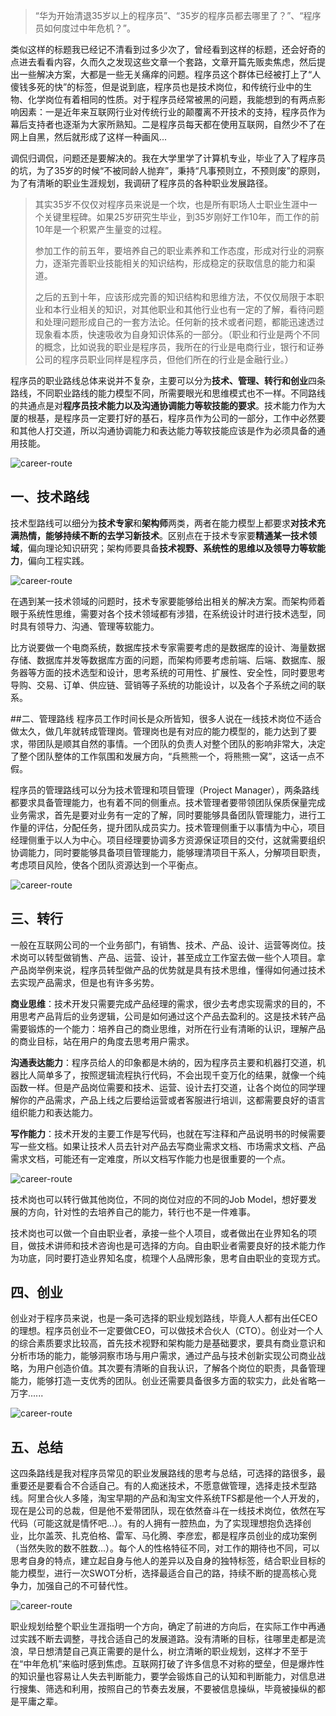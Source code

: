 >“华为开始清退35岁以上的程序员”、“35岁的程序员都去哪里了？”、“程序员如何度过中年危机？”。

类似这样的标题我已经记不清看到过多少次了，曾经看到这样的标题，还会好奇的点进去看看内容，久而久之发现这些文章一个套路，文章开篇先贩卖焦虑，然后提出一些解决方案，大都是一些无关痛痒的问题。程序员这个群体已经被打上了“人傻钱多死的快”的标签，但是说到底，程序员也是技术岗位，和传统行业中的生物、化学岗位有着相同的性质。对于程序员经常被黑的问题，我能想到的有两点影响因素：一是近年来互联网行业对传统行业的颠覆离不开技术的支持，程序员作为幕后支持者也逐渐为大家所熟知。二是程序员每天都在使用互联网，自然少不了在网上自黑，然后就形成了这样一种画风...

调侃归调侃，问题还是要解决的。我在大学里学了计算机专业，毕业了入了程序员的坑，为了35岁的时候“不被同龄人抛弃”，秉持“凡事预则立，不预则废”的原则，为了有清晰的职业生涯规划，我调研了程序员的各种职业发展路径。

> 其实35岁不仅仅对程序员来说是一个坎，也是所有职场人士职业生涯中一个关键里程碑。如果25岁研究生毕业，到35岁刚好工作10年，而工作的前10年是一个积累产生量变的过程。
>
>参加工作的前五年，要培养自己的职业素养和工作态度，形成对行业的洞察力，逐渐完善职业技能相关的知识结构，形成稳定的获取信息的能力和渠道。
>
>之后的五到十年，应该形成完善的知识结构和思维方法，不仅仅局限于本职业和本行业相关的知识，对其他职业和其他行业也有一定的了解，看待问题和处理问题形成自己的一套方法论。任何新的技术或者问题，都能迅速透过现象看本质，快速吸收为自身知识体系的一部分。（职业和行业是两个不同的概念，比如说我的职业是程序员，我所在的行业是电商行业，银行和证券公司的程序员职业同样是程序员，但他们所在的行业是金融行业。）

程序员的职业路线总体来说并不复杂，主要可以分为**技术、管理、转行和创业**四条路线，不同职业路线的能力模型不同，所需要眼光和思维模式也不一样。不同路线的共通点是对**程序员技术能力以及沟通协调能力等软技能的要求**。技术能力作为大厦的根基，是程序员一定要打好的基石，程序员作为公司的一部分，工作中必然要和其他人打交道，所以沟通协调能力和表达能力等软技能应该是作为必须具备的通用技能。

![career-route](./images/career-route/1.png)

## 一、技术路线
技术型路线可以细分为**技术专家**和**架构师**两类，两者在能力模型上都要求**对技术充满热情，能够持续不断的去学习新技术**。区别点在于技术专家要**精通某一技术领域**，偏向理论知识研究；架构师要具备**技术视野、系统性的思维以及领导力等软能力**，偏向工程实践。

![career-route](./images/career-route/2.png)

在遇到某一技术领域的问题时，技术专家要能够给出相关的解决方案。而架构师着眼于系统性思维，需要对各个技术领域都有涉猎，在系统设计时进行技术选型，同时具有领导力、沟通、管理等软能力。

比方说要做一个电商系统，数据库技术专家需要考虑的是数据库的设计、海量数据存储、数据库并发等数据库方面的问题，而架构师要考虑前端、后端、数据库、服务器等方面的技术选型和设计，思考系统的可用性、扩展性、安全性，同时要思考导购、交易、订单、供应链、营销等子系统的功能设计，以及各个子系统之间的联系。

##二、管理路线
程序员工作时间长是众所皆知，很多人说在一线技术岗位不适合做太久，做几年就转成管理岗。管理岗也是有对应的能力模型的，能力达到了要求，带团队是顺其自然的事情。一个团队的负责人对整个团队的影响非常大，决定了整个团队整体的工作氛围和发展方向，“兵熊熊一个，将熊熊一窝”，这话一点不假。

程序员的管理路线可以分为技术管理和项目管理（Project Manager），两条路线都要求具备管理能力，也有着不同的侧重点。技术管理者要带领团队保质保量完成业务需求，首先是要对业务有一定的了解，同时要能够具备团队管理能力，进行工作量的评估，分配任务，提升团队成员实力。技术管理侧重于以事情为中心，项目经理侧重于以人为中心。项目经理要协调多方资源保证项目的交付，这就需要组织协调能力，同时要能够具备项目管理能力，能够理清项目干系人，分解项目职责，考虑项目风险，使各个团队资源达到一个平衡点。

![career-route](./images/career-route/3.png)

## 三、转行
一般在互联网公司的一个业务部门，有销售、技术、产品、设计、运营等岗位。技术岗可以转型做销售、产品、运营、设计，甚至成立工作室去做一些个人项目。拿产品岗举例来说，程序员转型做产品的优势就是具有技术思维，懂得如何通过技术去实现产品需求，但是也有许多劣势。

**商业思维**：技术开发只需要完成产品经理的需求，很少去考虑实现需求的目的，不用思考产品背后的业务逻辑，公司是如何通过这个产品去盈利的。这是技术转产品需要锻炼的一个能力：培养自己的商业思维，对所在行业有清晰的认识，理解产品的商业目标，站在用户的角度去思考用户需求。

**沟通表达能力**：程序员给人的印象都是木纳的，因为程序员主要和机器打交道，机器比人简单多了，按照逻辑流程执行代码，不会出现千变万化的结果，就像一个纯函数一样。但是产品岗位需要和技术、运营、设计去打交道，让各个岗位的同学理解你的产品需求，产品上线之后要给运营或者客服进行培训，这都需要良好的语言组织能力和表达能力。

**写作能力**：技术开发的主要工作是写代码，也就在写注释和产品说明书的时候需要写一些文档。如果让技术人员去针对产品去写商业需求文档、市场需求文档、产品需求文档，可能还有一定难度，所以文档写作能力也是很重要的一个点。

![career-route](./images/career-route/4.png)

技术岗也可以转行做其他岗位，不同的岗位对应的不同的Job Model，想好要发展的方向，针对性的去培养自己的能力，转行也不是一件难事。

技术岗也可以做一个自由职业者，承接一些个人项目，或者做出在业界知名的项目，做技术讲师和技术咨询也是可选择的方向。自由职业者需要良好的技术能力作为功底，同时要打造业界知名度，梳理个人品牌形象，思考自由职业的变现方式。

## 四、创业
创业对于程序员来说，也是一条可选择的职业规划路线，毕竟人人都有出任CEO的理想。程序员创业不一定要做CEO，可以做技术合伙人（CTO）。创业对一个人的综合素质要求比较高，首先技术视野和架构能力是基础要求，要具有商业意识和分析市场的能力，能够洞察市场与用户需求，通过产品与技术创新实现公司商业战略，为用户创造价值。其次要有清晰的自我认识，了解各个岗位的职责，具备管理能力，能够打造一支优秀的团队。创业还需要具备很多方面的软实力，此处省略一万字......

![career-route](./images/career-route/5.png)


## 五、总结
这四条路线是我对程序员常见的职业发展路线的思考与总结，可选择的路很多，最重要还是要看合不合适自己。有的人痴迷技术，不愿意做管理，选择走技术型路线。阿里合伙人多隆，淘宝早期的产品和淘宝文件系统TFS都是他一个人开发的，现在是公司的总裁，但是他不爱带团队，现在依然奋斗在一线技术岗位，依然在写代码（可能这就是情怀吧...）。有的人拥有一腔热血，为了实现理想抱负选择创业，比尔盖茨、扎克伯格、雷军、马化腾、李彦宏，都是程序员创业的成功案例（当然失败的数不胜数...）。每个人的性格特征不同，对工作的期待也不同，可以思考自身的特点，建立起自身与他人的差异以及自身的独特标签，结合职业目标的能力模型，进行一次SWOT分析，选择最适合自己的路，持续不断的提高核心竞争力，加强自己的不可替代性。

![career-route](./images/career-route/6.png)

职业规划给整个职业生涯指明一个方向，确定了前进的方向后，在实际工作中再通过实践不断去调整，寻找合适自己的发展道路。没有清晰的目标，往哪里走都是流浪，早日想清楚自己真正需要的是什么，树立清晰的职业规划，这样才不至于在“中年危机”来临时感到焦虑。互联网打破了许多信息不对称的壁垒，但是爆炸性的知识量也容易让人失去判断能力，要学会锻炼自己的认知和判断能力，对信息进行搜集、筛选和利用，按照自己的节奏去发展，不要被信息操纵，毕竟被操纵的都是平庸之辈。